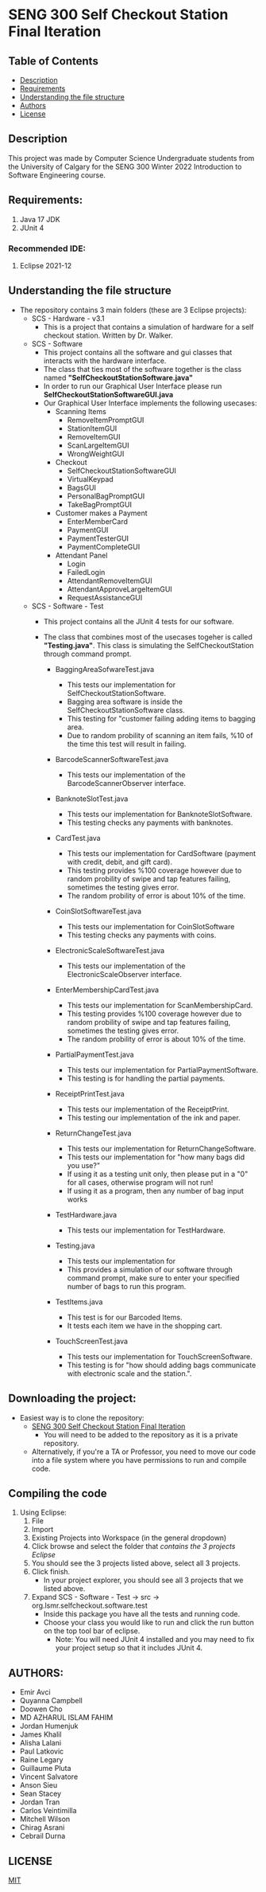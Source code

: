 # SENG 300 Self Checkout Station Final Iteration 

## Table of Contents
- [Description](#Description)
- [Requirements](#Requirements)
- [Understanding the file structure](#understanding-the-file-structure)
- [Authors](#Authors)
- [License](#License)


## Description
This project was made by Computer Science Undergraduate students from the University of Calgary
for the SENG 300 Winter 2022 Introduction to Software Engineering course.


## Requirements:
1. Java 17 JDK
2. JUnit 4

### Recommended IDE:
1. Eclipse 2021-12


## Understanding the file structure
* The repository contains 3 main folders (these are 3 Eclipse projects):
    + SCS - Hardware - v3.1
        + This is a project that contains a simulation of hardware for a self checkout station. Written by Dr. Walker.
    + SCS - Software 
        + This project contains all the software and gui classes that interacts with the hardware interface.
        + The class that ties most of the software together is the class named **"SelfCheckoutStationSoftware.java"**
        + In order to run our Graphical User Interface please run **SelfCheckoutStationSoftwareGUI.java**
        * Our Graphical User Interface implements the following usecases:
            + Scanning Items
                + RemoveItemPromptGUI
                + StationItemGUI
                + RemoveItemGUI
                + ScanLargeItemGUI
                + WrongWeightGUI
            + Checkout
                + SelfCheckoutStationSoftwareGUI
                + VirtualKeypad
                + BagsGUI
                + PersonalBagPromptGUI
                + TakeBagPromptGUI
            + Customer makes a Payment
                + EnterMemberCard
                + PaymentGUI
                + PaymentTesterGUI
                + PaymentCompleteGUI
            + Attendant Panel
                + Login
                + FailedLogin
                + AttendantRemoveItemGUI
                + AttendantApproveLargeItemGUI
                + RequestAssistanceGUI
    + SCS - Software - Test
        + This project contains all the JUnit 4 tests for our software.
         + The class that combines most of the usecases togeher is called **"Testing.java"**. This class is simulating the SelfCheckoutStation through command prompt.

            + BaggingAreaSofwareTest.java
                + This tests our implementation for SelfCheckoutStationSoftware.
                + Bagging area software is inside the SelfCheckoutStationSoftware class.
                + This testing for "customer failing adding items to bagging area.
                + Due to random probility of scanning an item fails, %10 of the time this test will result in failing.

            + BarcodeScannerSoftwareTest.java
                + This tests our implementation of the BarcodeScannerObserver interface.

            + BanknoteSlotTest.java
                + This tests our implementation for BanknoteSlotSoftware.
                + This testing checks any payments with banknotes.

            + CardTest.java
                + This tests our implementation for CardSoftware (payment with credit, debit, and gift card).
                + This testing provides %100 coverage however due to random probility of swipe and tap features failing, sometimes the testing gives error. 
                + The random probility of error is about 10% of the time.

            + CoinSlotSoftwareTest.java
                + This tests our implementation for CoinSlotSoftware
                + This testing checks any payments with coins.

            + ElectronicScaleSoftwareTest.java
                + This tests our implementation of the ElectronicScaleObserver interface.

            + EnterMembershipCardTest.java
                + This tests our implementation for ScanMembershipCard.
                + This testing provides %100 coverage however due to random probility of swipe and tap features failing, sometimes the testing gives error. 
                + The random probility of error is about 10% of the time.

            + PartialPaymentTest.java
                + This tests our implementation for PartialPaymentSoftware.
                + This testing is for handling the partial payments.

            + ReceiptPrintTest.java
                + This tests our implementation of the ReceiptPrint.
                + This testing our implementation of the ink and paper.

            + ReturnChangeTest.java
                + This tests our implementation for ReturnChangeSoftware. 
                + This tests our implementation for "how many bags did you use?"
                + If using it as a testing unit only, then please put in a "0" for all cases, otherwise program will not run!
                + If using it as a program, then any number of bag input works
                 
            + TestHardware.java
                + This tests our implementation for TestHardware.

            + Testing.java
                + This tests our implementation for
                + This provides a simulation of our software through command prompt, make sure to enter your specified number of bags to run this program.

            + TestItems.java
                + This test is for our Barcoded Items.
                + It tests each item we have in the shopping cart.

            + TouchScreenTest.java
                + This tests our implementation for TouchScreenSoftware. 
                + This testing is for "how should adding bags communicate with electronic scale and the station.".

## Downloading the project:
* Easiest way is to clone the repository:
    + [SENG 300 Self Checkout Station Final Iteration ](https://github.com/salvatore77788/project-iteration-3-software)
        + You will need to be added to the repository as it is a private repository.
    + Alternatively, if you're a TA or Professor, you need to move our code into a file system where you have permissions to run and compile code.

## Compiling the code
1. Using Eclipse:
    1. File
    2. Import
    3. Existing Projects into Workspace (in the general dropdown) 
    4. Click browse and select the folder that *contains the 3 projects Eclipse* 
    5. You should see the 3 projects listed above, select all 3 projects.
    6. Click finish.
        * In your project explorer, you should see all 3 projects that we listed above.
    7. Expand SCS - Software - Test -> src -> org.lsmr.selfcheckout.software.test
        * Inside this package you have all the tests and running code.
        * Choose your class you would like to run and click the run button on the top tool bar of eclipse.
            + Note: You will need JUnit 4 installed and you may need to fix your project setup so that it includes JUnit 4.


## AUTHORS:
* Emir Avci
* Quyanna Campbell
* Doowen Cho
* MD AZHARUL ISLAM FAHIM
* Jordan Humenjuk
* James Khalil
* Alisha Lalani
* Paul Latkovic
* Raine Legary
* Guillaume Pluta
* Vincent Salvatore
* Anson Sieu
* Sean Stacey
* Jordan Tran
* Carlos Veintimilla
* Mitchell Wilson
* Chirag Asrani
* Cebrail Durna

## LICENSE
[MIT](https://github.com/salvatore77788/project-iteration-3-software/blob/main/LICENSE)

